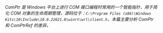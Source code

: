 *ComPtr 是 Windows 平台上进行 COM 接口编程时常用的一个智能指针，用于简化 COM 对象的生命周期管理，源码位于：`C:\Program Files (x86)\Windows Kits\10\Include\10.0.22621.0\winrt\wrl\client.h`，本篇主要分析 ComPtr 和 ComPtrRef 的差异。*




